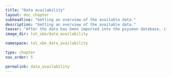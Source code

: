 ```yaml
---
title: "Data availability"
layout: doc_chapter
subheadline: "Getting an overview of the available data."
description: "Getting an overview of the available data."
teaser: "After the data has been imported into the psysmon database, its a good point to get an overview of the imported data. This helps to check if the imported amount of data fits the expected data range. This is useful to detect potentially missing data or possible fundamental problems with the data format."
image_dir: tut_sbe/data_availability

namespace: tut_sbe_data_availability

type: chapter
nav_order: 5

permalink: data_availability
---
```


